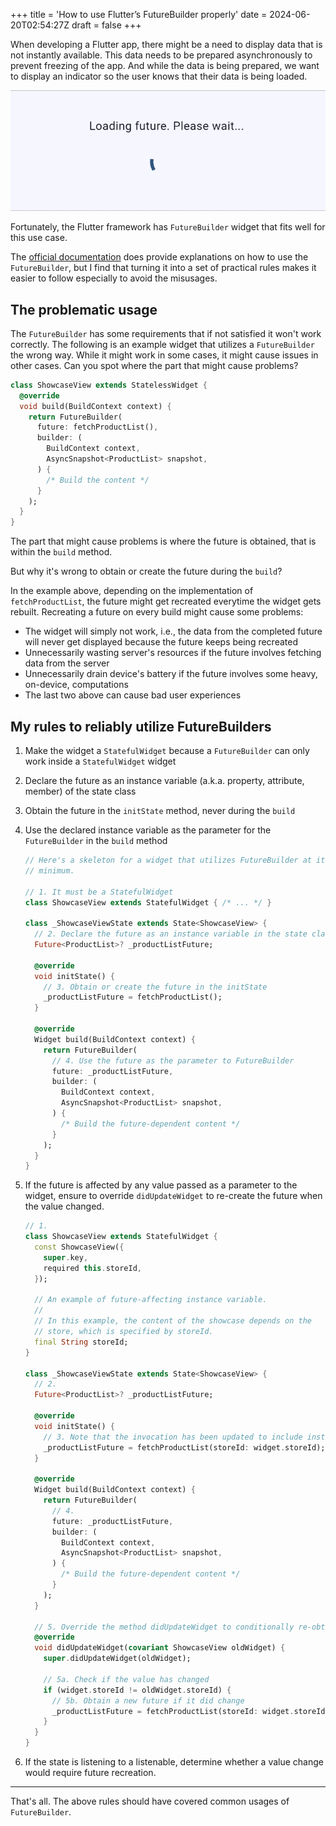 +++
title = 'How to use Flutter’s FutureBuilder properly'
date = 2024-06-20T02:54:27Z
draft = false
+++

When developing a Flutter app, there might be a need to display data that is not instantly available. This data needs to be prepared asynchronously to prevent freezing of the app. And while the data is being prepared, we want to display an indicator so the user knows that their data is being loaded.

![image](images/loading-future.png#center)

Fortunately, the Flutter framework has `FutureBuilder` widget that fits well for this use case.

The [official documentation](https://api.flutter.dev/flutter/widgets/FutureBuilder-class.html) does provide explanations on how to use the `FutureBuilder`, but I find that turning it into a set of practical rules makes it easier to follow especially to avoid the misusages.

## The problematic usage

The `FutureBuilder` has some requirements that if not satisfied it won't work correctly. The following is an example widget that utilizes a `FutureBuilder` the wrong way. While it might work in some cases, it might cause issues in other cases. Can you spot where the part that might cause problems?

```dart
class ShowcaseView extends StatelessWidget {
  @override
  void build(BuildContext context) {
    return FutureBuilder(
      future: fetchProductList(),
      builder: (
        BuildContext context,
        AsyncSnapshot<ProductList> snapshot,
      ) {
        /* Build the content */
      }
    );
  }
}
```

The part that might cause problems is where the future is obtained, that is within the `build` method.

But why it's wrong to obtain or create the future during the `build`?

In the example above, depending on the implementation of `fetchProductList`, the future might get recreated everytime the widget gets rebuilt. Recreating a future on every build might cause some problems:

- The widget will simply not work, i.e., the data from the completed future will never get displayed because the future keeps being recreated
- Unnecessarily wasting server's resources if the future involves fetching data from the server
- Unnecessarily drain device's battery if the future involves some heavy, on-device, computations
- The last two above can cause bad user experiences

## My rules to reliably utilize FutureBuilders

1. Make the widget a `StatefulWidget` because a `FutureBuilder` can only work inside a `StatefulWidget` widget
2. Declare the future as an instance variable (a.k.a. property, attribute, member) of the state class
3. Obtain the future in the `initState` method, never during the `build`
4. Use the declared instance variable as the parameter for the `FutureBuilder` in the `build` method
    
    ```dart
    // Here's a skeleton for a widget that utilizes FutureBuilder at its
    // minimum.
    
    // 1. It must be a StatefulWidget
    class ShowcaseView extends StatefulWidget { /* ... */ }
    
    class _ShowcaseViewState extends State<ShowcaseView> {
      // 2. Declare the future as an instance variable in the state class
      Future<ProductList>? _productListFuture;
    	
      @override
      void initState() {
        // 3. Obtain or create the future in the initState
        _productListFuture = fetchProductList();
      }
    	
      @override
      Widget build(BuildContext context) {
        return FutureBuilder(
          // 4. Use the future as the parameter to FutureBuilder
          future: _productListFuture,
          builder: (
            BuildContext context,
            AsyncSnapshot<ProductList> snapshot,
          ) {
            /* Build the future-dependent content */
          }
        );
      }
    }
    ```
    
5. If the future is affected by any value passed as a parameter to the widget, ensure to override `didUpdateWidget` to re-create the future when the value changed.
    
    ```dart
    // 1.
    class ShowcaseView extends StatefulWidget {
      const ShowcaseView({
        super.key,
        required this.storeId,
      });
    
      // An example of future-affecting instance variable.
      //
      // In this example, the content of the showcase depends on the
      // store, which is specified by storeId.
      final String storeId;
    }
    
    class _ShowcaseViewState extends State<ShowcaseView> {
      // 2.
      Future<ProductList>? _productListFuture;
      
      @override
      void initState() {
        // 3. Note that the invocation has been updated to include instance variable from the   widget.
        _productListFuture = fetchProductList(storeId: widget.storeId);
      }
    
      @override
      Widget build(BuildContext context) {
        return FutureBuilder(
          // 4.
          future: _productListFuture,
          builder: (
            BuildContext context,
            AsyncSnapshot<ProductList> snapshot,
          ) {
            /* Build the future-dependent content */
          }
        );
      }
    
      // 5. Override the method didUpdateWidget to conditionally re-obtain the future
      @override
      void didUpdateWidget(covariant ShowcaseView oldWidget) {
        super.didUpdateWidget(oldWidget);
    
        // 5a. Check if the value has changed
        if (widget.storeId != oldWidget.storeId) {
          // 5b. Obtain a new future if it did change
          _productListFuture = fetchProductList(storeId: widget.storeId);
        }
      }
    }
    ```
    
6. If the state is listening to a listenable, determine whether a value change would require future recreation.

---

That's all. The above rules should have covered common usages of `FutureBuilder`.
